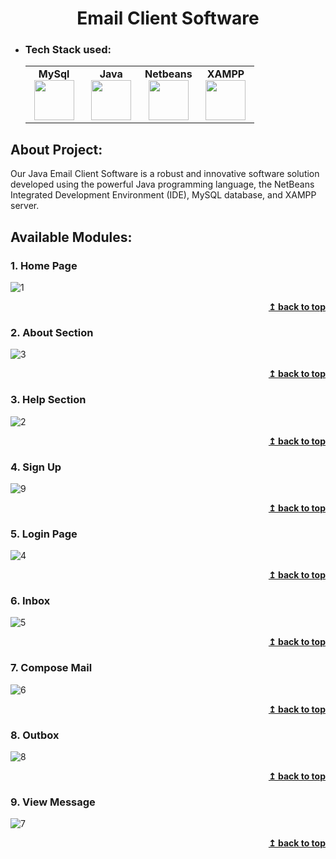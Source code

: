 <h1 align="center">Email Client Software</h1> 

- ### Tech Stack used:
	<center>
		<table>
			<tbody>
				<tr>
					<td width="25%" align="center">
						<span><strong>MySql</strong></span><br/>
						<img height="64px" width="64px" src="https://www.vectorlogo.zone/logos/mysql/mysql-official.svg">
					</td>
					<td width="25%" align="center">
						<span><strong>Java</strong></span><br/>
						<img height="64px" width="64px" src="https://cdn.svgporn.com/logos/java.svg">
					</td>
          <td width="25%" align="center">
						<span><strong>Netbeans</strong></span><br/>
						<img height="64px" width="64px" src="https://upload.wikimedia.org/wikipedia/commons/9/98/Apache_NetBeans_Logo.svg">
					</td>
          <td width="25%" align="center">
						<span><strong>XAMPP</strong></span><br/>
						<img height="64px" width="64px" src="https://amnssl.com/wp-content/uploads/2020/11/1200px-XAMPP_logo.svg-min.png">
					</td>
				</tr>
			</tbody>
		</table>
	</center>

## About Project:
Our Java Email Client Software is a robust and innovative software solution developed using the powerful Java  programming language, the NetBeans Integrated Development Environment (IDE), MySQL database, and  XAMPP server.  


## Available Modules:

### 1. Home Page
![1](https://github.com/JatinChaudhary0319/Email-Client-Software/assets/137517499/50a9560c-4c04-492d-b151-1c68552075e8)
<div align="right">
<b><a href="#">↥ back to top</a></b>
</div>

### 2. About Section
![3](https://github.com/JatinChaudhary0319/Email-Client-Software/assets/137517499/b58f3a49-0dae-4b89-9be6-81966aae780b)
<div align="right">
<b><a href="#">↥ back to top</a></b>
</div>
   
### 3. Help Section
![2](https://github.com/JatinChaudhary0319/Email-Client-Software/assets/137517499/c46b8922-b35a-4a0c-8cb5-c27db9ba4a43)
<div align="right">
<b><a href="#">↥ back to top</a></b>
</div>

### 4. Sign Up 
![9](https://github.com/JatinChaudhary0319/Email-Client-Software/assets/137517499/443c8da2-f54f-4eb7-ae3d-87bdb75149d5)
<div align="right">
<b><a href="#">↥ back to top</a></b>
</div>

### 5. Login Page
![4](https://github.com/JatinChaudhary0319/Email-Client-Software/assets/137517499/5110d9f8-52ba-44f6-a980-e6b38c6b4be5)
<div align="right">
<b><a href="#">↥ back to top</a></b>
</div>

### 6. Inbox
![5](https://github.com/JatinChaudhary0319/Email-Client-Software/assets/137517499/60c72c03-d030-45dd-887b-bd590c579c8e)
<div align="right">
<b><a href="#">↥ back to top</a></b>
</div>

### 7. Compose Mail
![6](https://github.com/JatinChaudhary0319/Email-Client-Software/assets/137517499/91a54021-91e3-4a3a-ad07-6f1cb7efc271)
<div align="right">
<b><a href="#">↥ back to top</a></b>
</div>

### 8. Outbox
![8](https://github.com/JatinChaudhary0319/Email-Client-Software/assets/137517499/8f859ee1-5733-4d4a-8b89-e4bcfd9a6b9f)
<div align="right">
<b><a href="#">↥ back to top</a></b>
</div>

### 9. View Message
![7](https://github.com/JatinChaudhary0319/Email-Client-Software/assets/137517499/65cd5ecb-aa2d-4d9e-a734-b1e7dd6469c8)
<div align="right">
<b><a href="#">↥ back to top</a></b>
</div>


